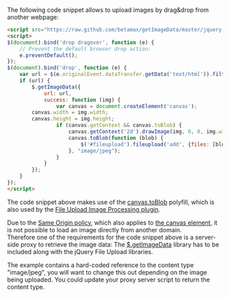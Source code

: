The following code snippet allows to upload images by drag&drop from another webpage:

```html
<script src="https://raw.github.com/betamax/getImageData/master/jquery.getimagedata.min.js"></script>
<script>
$(document).bind('drop dragover', function (e) {
    // Prevent the default browser drop action:
    e.preventDefault();
});
$(document).bind('drop', function (e) {
    var url = $(e.originalEvent.dataTransfer.getData('text/html')).filter('img').attr('src');
    if (url) {
        $.getImageData({
            url: url,
            success: function (img) {
                var canvas = document.createElement('canvas');
		canvas.width = img.width;
		canvas.height = img.height;
                if (canvas.getContext && canvas.toBlob) {
                    canvas.getContext('2d').drawImage(img, 0, 0, img.width, img.height);
                    canvas.toBlob(function (blob) {
                        $('#fileupload').fileupload('add', {files: [blob]});
                    }, "image/jpeg");
                }
            }
        });
    }
});
</script>
```

The code snippet above makes use of the [canvas.toBlob](https://github.com/blueimp/JavaScript-Canvas-to-Blob/blob/master/canvas-to-blob.js) polyfill, which is also used by the [File Upload Image Processing plugin](https://github.com/blueimp/jQuery-File-Upload/blob/master/js/jquery.fileupload-ip.js).

Due to the [Same Origin policy](http://en.wikipedia.org/wiki/Same_origin_policy), which also applies to [the canvas element](http://www.whatwg.org/specs/web-apps/current-work/multipage/the-canvas-element.html#security-with-canvas-elements), it is not possible to load an image directly from another domain.  
Therefore one of the requirements for the code snippet above is a server-side proxy to retrieve the image data: The [$.getImageData](http://www.maxnov.com/getimagedata/) library has to be included along with the jQuery File Upload libraries.

The example contains a hard-coded reference to the content type "image/jpeg", you will want to change this out depending on the image being uploaded.  You could update your proxy server script to return the content type.